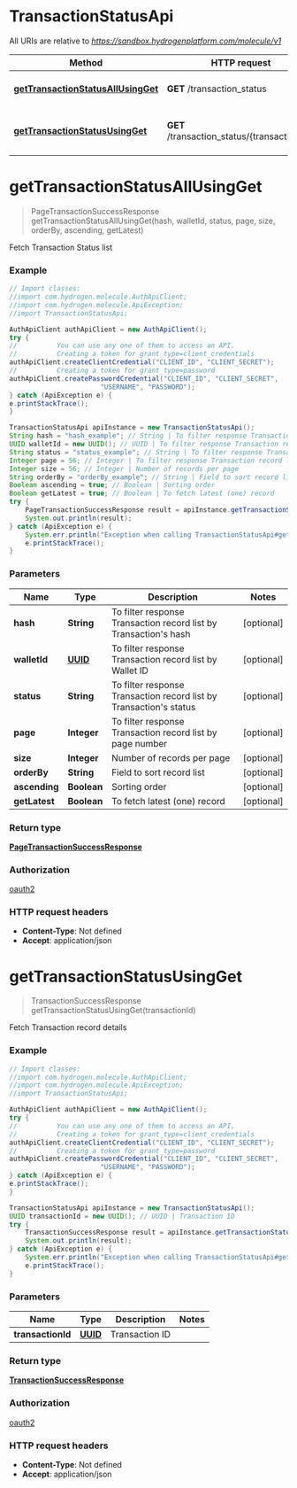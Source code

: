 # TransactionStatusApi

All URIs are relative to *https://sandbox.hydrogenplatform.com/molecule/v1*

Method | HTTP request | Description
------------- | ------------- | -------------
[**getTransactionStatusAllUsingGet**](TransactionStatusApi.md#getTransactionStatusAllUsingGet) | **GET** /transaction_status | Fetch Transaction Status list
[**getTransactionStatusUsingGet**](TransactionStatusApi.md#getTransactionStatusUsingGet) | **GET** /transaction_status/{transaction_id} | Fetch Transaction record details


<a name="getTransactionStatusAllUsingGet"></a>
# **getTransactionStatusAllUsingGet**
> PageTransactionSuccessResponse getTransactionStatusAllUsingGet(hash, walletId, status, page, size, orderBy, ascending, getLatest)

Fetch Transaction Status list

### Example
```java
// Import classes:
//import com.hydrogen.molecule.AuthApiClient;
//import com.hydrogen.molecule.ApiException;
//import TransactionStatusApi;

AuthApiClient authApiClient = new AuthApiClient();
try {
//          You can use any one of them to access an API.
//          Creating a token for grant_type=client_credentials            
authApiClient.createClientCredential("CLIENT_ID", "CLIENT_SECRET");
//          Creating a token for grant_type=password
authApiClient.createPasswordCredential("CLIENT_ID", "CLIENT_SECRET",
                       "USERNAME", "PASSWORD");           
} catch (ApiException e) {
e.printStackTrace();
}

TransactionStatusApi apiInstance = new TransactionStatusApi();
String hash = "hash_example"; // String | To filter response Transaction record list by Transaction's hash
UUID walletId = new UUID(); // UUID | To filter response Transaction record list by Wallet ID
String status = "status_example"; // String | To filter response Transaction record list by Transaction's status
Integer page = 56; // Integer | To filter response Transaction record list by page number
Integer size = 56; // Integer | Number of records per page
String orderBy = "orderBy_example"; // String | Field to sort record list
Boolean ascending = true; // Boolean | Sorting order
Boolean getLatest = true; // Boolean | To fetch latest (one) record
try {
    PageTransactionSuccessResponse result = apiInstance.getTransactionStatusAllUsingGet(hash, walletId, status, page, size, orderBy, ascending, getLatest);
    System.out.println(result);
} catch (ApiException e) {
    System.err.println("Exception when calling TransactionStatusApi#getTransactionStatusAllUsingGet");
    e.printStackTrace();
}
```

### Parameters

Name | Type | Description  | Notes
------------- | ------------- | ------------- | -------------
 **hash** | **String**| To filter response Transaction record list by Transaction&#39;s hash | [optional]
 **walletId** | [**UUID**](.md)| To filter response Transaction record list by Wallet ID | [optional]
 **status** | **String**| To filter response Transaction record list by Transaction&#39;s status | [optional]
 **page** | **Integer**| To filter response Transaction record list by page number | [optional]
 **size** | **Integer**| Number of records per page | [optional]
 **orderBy** | **String**| Field to sort record list | [optional]
 **ascending** | **Boolean**| Sorting order | [optional]
 **getLatest** | **Boolean**| To fetch latest (one) record | [optional]

### Return type

[**PageTransactionSuccessResponse**](PageTransactionSuccessResponse.md)

### Authorization

[oauth2](../README.md#oauth2)

### HTTP request headers

 - **Content-Type**: Not defined
 - **Accept**: application/json

<a name="getTransactionStatusUsingGet"></a>
# **getTransactionStatusUsingGet**
> TransactionSuccessResponse getTransactionStatusUsingGet(transactionId)

Fetch Transaction record details

### Example
```java
// Import classes:
//import com.hydrogen.molecule.AuthApiClient;
//import com.hydrogen.molecule.ApiException;
//import TransactionStatusApi;

AuthApiClient authApiClient = new AuthApiClient();
try {
//          You can use any one of them to access an API.
//          Creating a token for grant_type=client_credentials            
authApiClient.createClientCredential("CLIENT_ID", "CLIENT_SECRET");
//          Creating a token for grant_type=password
authApiClient.createPasswordCredential("CLIENT_ID", "CLIENT_SECRET",
                       "USERNAME", "PASSWORD");           
} catch (ApiException e) {
e.printStackTrace();
}

TransactionStatusApi apiInstance = new TransactionStatusApi();
UUID transactionId = new UUID(); // UUID | Transaction ID
try {
    TransactionSuccessResponse result = apiInstance.getTransactionStatusUsingGet(transactionId);
    System.out.println(result);
} catch (ApiException e) {
    System.err.println("Exception when calling TransactionStatusApi#getTransactionStatusUsingGet");
    e.printStackTrace();
}
```

### Parameters

Name | Type | Description  | Notes
------------- | ------------- | ------------- | -------------
 **transactionId** | [**UUID**](.md)| Transaction ID |

### Return type

[**TransactionSuccessResponse**](TransactionSuccessResponse.md)

### Authorization

[oauth2](../README.md#oauth2)

### HTTP request headers

 - **Content-Type**: Not defined
 - **Accept**: application/json

